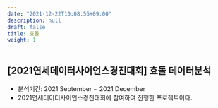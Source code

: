 ```yaml
---
date: "2021-12-22T10:08:56+09:00"
description: null
draft: false
title: 효돌
weight: 1
---
```


## [2021연세데이터사이언스경진대회] 효돌 데이터분석
- 분석기간: 2021 September ~ 2021 December
- 2021연세데이터사이언스경진대회에 참여하여 진행한 프로젝트이다.